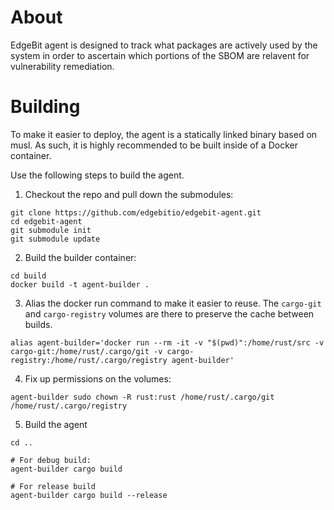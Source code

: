 # About

EdgeBit agent is designed to track what packages are actively used by the system in order to ascertain which portions of the SBOM are relavent for vulnerability remediation.

# Building

To make it easier to deploy, the agent is a statically linked binary based on musl. As such, it is highly recommended to be built inside of a Docker container.

Use the following steps to build the agent.

1. Checkout the repo and pull down the submodules:
```
git clone https://github.com/edgebitio/edgebit-agent.git
cd edgebit-agent
git submodule init
git submodule update
```

2. Build the builder container:
```
cd build
docker build -t agent-builder .
```

3. Alias the docker run command to make it easier to reuse. The `cargo-git` and `cargo-registry` volumes are there to preserve the cache between builds.
```
alias agent-builder='docker run --rm -it -v "$(pwd)":/home/rust/src -v cargo-git:/home/rust/.cargo/git -v cargo-registry:/home/rust/.cargo/registry agent-builder'
```

4. Fix up permissions on the volumes:
```
agent-builder sudo chown -R rust:rust /home/rust/.cargo/git /home/rust/.cargo/registry
```

5. Build the agent
```
cd ..

# For debug build:
agent-builder cargo build

# For release build
agent-builder cargo build --release
```
